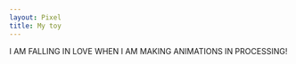 ```yaml
---
layout: Pixel
title: My toy
---
```


I AM FALLING IN LOVE WHEN I AM MAKING ANIMATIONS IN PROCESSING!

